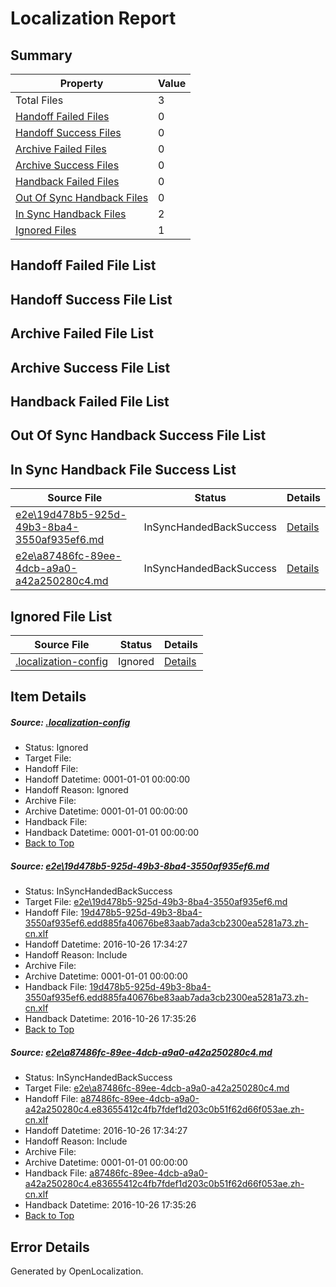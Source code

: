 # <a name='report-top'></a> Localization Report

## Summary
 Property | Value 
 -------- | ----- 
 Total Files | 3
[ Handoff Failed Files ](#handoff-failed-list)| 0
[ Handoff Success Files ](#handoff-success-list)| 0
[ Archive Failed Files ](#archive-failed-list)| 0
[ Archive Success Files ](#archive-success-list)| 0
[ Handback Failed Files ](#handback-failed-list)| 0
[ Out Of Sync Handback Files ](#outofsync-handback-success-list)| 0
[ In Sync Handback Files ](#insync-handback-success-list)| 2
[ Ignored Files ](#ignored-list)| 1

## <a name='handoff-failed-list'></a> Handoff Failed File List

## <a name='handoff-success-list'></a> Handoff Success File List

## <a name='archive-failed-list'></a> Archive Failed File List

## <a name='archive-success-list'></a> Archive Success File List

## <a name='handback-failed-list'></a> Handback Failed File List

## <a name='outofsync-handback-success-list'></a> Out Of Sync Handback Success File List

## <a name='insync-handback-success-list'></a> In Sync Handback File Success List
 Source File | Status | Details 
 ----------- | ------ | ------- 
 [e2e\19d478b5-925d-49b3-8ba4-3550af935ef6.md](https://github.com/OpenLocalizationTestOrg/ol-test0/blob/39be05b08a89550407ebede21744ab5173060874/e2e/19d478b5-925d-49b3-8ba4-3550af935ef6.md) | InSyncHandedBackSuccess | [Details](#34617afc28e47611a8e5bd68ae17d64b570e7c871)
 [e2e\a87486fc-89ee-4dcb-a9a0-a42a250280c4.md](https://github.com/OpenLocalizationTestOrg/ol-test0/blob/39be05b08a89550407ebede21744ab5173060874/e2e/a87486fc-89ee-4dcb-a9a0-a42a250280c4.md) | InSyncHandedBackSuccess | [Details](#80e6d658272e847f644bb3d7984e9d6d40a010602)

## <a name='ignored-list'></a> Ignored File List
 Source File | Status | Details 
 ----------- | ------ | ------- 
 [.localization-config](https://github.com/OpenLocalizationTestOrg/ol-test0/blob/39be05b08a89550407ebede21744ab5173060874/.localization-config) | Ignored | [Details](#c268a05ecaa7ec85942ed632c29928ee5bd6da8d0)

## Item Details
##### <a name='c268a05ecaa7ec85942ed632c29928ee5bd6da8d0'></a> Source: [.localization-config](https://github.com/OpenLocalizationTestOrg/ol-test0/blob/39be05b08a89550407ebede21744ab5173060874/.localization-config)
* Status: Ignored
* Target File: 
* Handoff File: 
* Handoff Datetime: 0001-01-01 00:00:00
* Handoff Reason: Ignored
* Archive File: 
* Archive Datetime: 0001-01-01 00:00:00
* Handback File: 
* Handback Datetime: 0001-01-01 00:00:00
* [Back to Top](#report-top)

##### <a name='34617afc28e47611a8e5bd68ae17d64b570e7c871'></a> Source: [e2e\19d478b5-925d-49b3-8ba4-3550af935ef6.md](https://github.com/OpenLocalizationTestOrg/ol-test0/blob/39be05b08a89550407ebede21744ab5173060874/e2e/19d478b5-925d-49b3-8ba4-3550af935ef6.md)
* Status: InSyncHandedBackSuccess
* Target File: [e2e\19d478b5-925d-49b3-8ba4-3550af935ef6.md](https://github.com/OpenLocalizationTestOrg/ol-test0-zhcn/blob/5c7d23a09927100df5e043616434c3e033df28cb/e2e/19d478b5-925d-49b3-8ba4-3550af935ef6.md)
* Handoff File: [19d478b5-925d-49b3-8ba4-3550af935ef6.edd885fa40676be83aab7ada3cb2300ea5281a73.zh-cn.xlf](https://github.com/OpenLocalizationTestOrg/ol-test0-handoff/blob/bbc0d49a07bff8ca9d6422e8f2a9d1dd6e32177b/ol-handoff/OpenLocalizationTestOrg/ol-test0-zhcn/shujia/ht/19d478b5-925d-49b3-8ba4-3550af935ef6.edd885fa40676be83aab7ada3cb2300ea5281a73.zh-cn.xlf)
* Handoff Datetime: 2016-10-26 17:34:27
* Handoff Reason: Include
* Archive File: 
* Archive Datetime: 0001-01-01 00:00:00
* Handback File: [19d478b5-925d-49b3-8ba4-3550af935ef6.edd885fa40676be83aab7ada3cb2300ea5281a73.zh-cn.xlf](https://github.com/OpenLocalizationTestOrg/ol-test0-handback/blob/913207a79d76748aace4b458e763e09e9e7867da/ol-handback/OpenLocalizationTestOrg/ol-test0-zhcn/shujia/ht/19d478b5-925d-49b3-8ba4-3550af935ef6.edd885fa40676be83aab7ada3cb2300ea5281a73.zh-cn.xlf)
* Handback Datetime: 2016-10-26 17:35:26
* [Back to Top](#report-top)

##### <a name='80e6d658272e847f644bb3d7984e9d6d40a010602'></a> Source: [e2e\a87486fc-89ee-4dcb-a9a0-a42a250280c4.md](https://github.com/OpenLocalizationTestOrg/ol-test0/blob/39be05b08a89550407ebede21744ab5173060874/e2e/a87486fc-89ee-4dcb-a9a0-a42a250280c4.md)
* Status: InSyncHandedBackSuccess
* Target File: [e2e\a87486fc-89ee-4dcb-a9a0-a42a250280c4.md](https://github.com/OpenLocalizationTestOrg/ol-test0-zhcn/blob/5c7d23a09927100df5e043616434c3e033df28cb/e2e/a87486fc-89ee-4dcb-a9a0-a42a250280c4.md)
* Handoff File: [a87486fc-89ee-4dcb-a9a0-a42a250280c4.e83655412c4fb7fdef1d203c0b51f62d66f053ae.zh-cn.xlf](https://github.com/OpenLocalizationTestOrg/ol-test0-handoff/blob/bbc0d49a07bff8ca9d6422e8f2a9d1dd6e32177b/ol-handoff/OpenLocalizationTestOrg/ol-test0-zhcn/shujia/ht/a87486fc-89ee-4dcb-a9a0-a42a250280c4.e83655412c4fb7fdef1d203c0b51f62d66f053ae.zh-cn.xlf)
* Handoff Datetime: 2016-10-26 17:34:27
* Handoff Reason: Include
* Archive File: 
* Archive Datetime: 0001-01-01 00:00:00
* Handback File: [a87486fc-89ee-4dcb-a9a0-a42a250280c4.e83655412c4fb7fdef1d203c0b51f62d66f053ae.zh-cn.xlf](https://github.com/OpenLocalizationTestOrg/ol-test0-handback/blob/913207a79d76748aace4b458e763e09e9e7867da/ol-handback/OpenLocalizationTestOrg/ol-test0-zhcn/shujia/ht/a87486fc-89ee-4dcb-a9a0-a42a250280c4.e83655412c4fb7fdef1d203c0b51f62d66f053ae.zh-cn.xlf)
* Handback Datetime: 2016-10-26 17:35:26
* [Back to Top](#report-top)


## Error Details

Generated by OpenLocalization.
